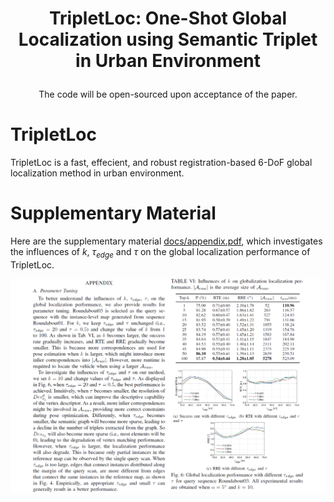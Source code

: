 #  <p align="center"> TripletLoc: One-Shot Global Localization using Semantic Triplet in Urban Environment </p>

<p align="center">The code will be open-sourced upon acceptance of the paper.</p>

# TripletLoc
TripletLoc is a fast, effecient, and robust registration-based 6-DoF global localization method in urban environment.


# Supplementary Material
Here are the supplementary material [docs/appendix.pdf](docs/appendix.pdf), which investigates the influences of $k$, $\tau_{edge}$ and $\tau$ on the global localization performance of TripletLoc. 

<p align="center"><img src="docs/appendix.png" width=1080></p>
